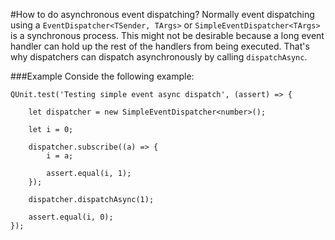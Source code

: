 ﻿#How to do asynchronous event dispatching?
Normally event dispatching using a `EventDispatcher<TSender, TArgs>` or `SimpleEventDispatcher<TArgs>`
is a synchronous process. This might not be desirable because a long event handler can hold up the rest of the
handlers from being executed. That's why dispatchers can dispatch asynchronously by calling `dispatchAsync`.

###Example
Conside the following example:

```
QUnit.test('Testing simple event async dispatch', (assert) => {

    let dispatcher = new SimpleEventDispatcher<number>();

    let i = 0;

    dispatcher.subscribe((a) => {
        i = a;

        assert.equal(i, 1);
    });

    dispatcher.dispatchAsync(1);

    assert.equal(i, 0);
});
```